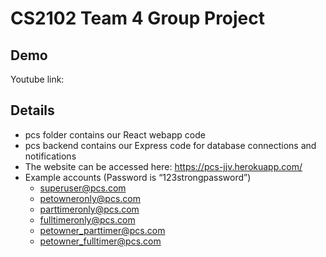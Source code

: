 # CS2102 Team 4 Group Project

## Demo
Youtube link:

## Details
- pcs folder contains our React webapp code
- pcs backend contains our Express code for database connections and notifications
- The website can be accessed here: https://pcs-jjv.herokuapp.com/
- Example accounts (Password is “123strongpassword”)
    - superuser@pcs.com
    - petowneronly@pcs.com
    - parttimeronly@pcs.com
    - fulltimeronly@pcs.com
    - petowner_parttimer@pcs.com
    - petowner_fulltimer@pcs.com


